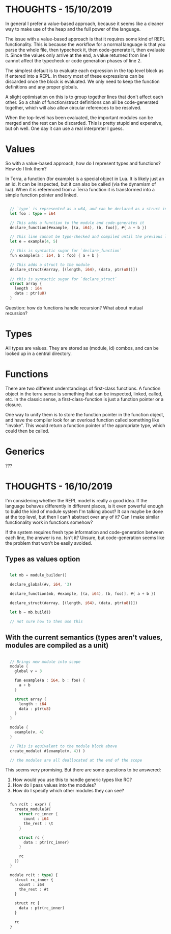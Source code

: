 
# THOUGHTS - 15/10/2019

In general I prefer a value-based approach, because it seems like a cleaner way to make use
of the heap and the full power of the language.

The issue with a value-based approach is that it requires some kind of REPL functionality. This
is because the workflow for a normal language is that you parse the whole file, then
typecheck it, then code-generate it, then evaluate it. Since the values only arrive at the end,
a value returned from line 1 cannot affect the typecheck or code generation phases of line 2.

The simplest default is to evaluate each expression in the top level block as if entered into a
REPL. In theory most of these expressions can be discarded once the block is evaluated. We only
need to keep the function definitions and any proper globals.

A slight optimisation on this is to group together lines that don't affect each other. So a
chain of function/struct definitions can all be code-generated together, which will also allow
circular references to be resolved.

When the top-level has been evaluated, the important modules can be merged and the rest can be
discarded. This is pretty stupid and expensive, but oh well. One day it can use a real interpreter
I guess.

# Values

So with a value-based approach, how do I represent types and functions? How do I link them?

In Terra, a function (for example) is a special object in Lua. It is likely just an an id.
It can be inspected, but it can also be called (via the dynamism of lua). When it is referenced
from a Terra function it is transformed into a simple function pointer and linked.

```rust

  // `type` is represented as a u64, and can be declared as a struct in the prelude
  let foo : type = i64

  // This adds a function to the module and code-generates it
  declare_function(#example, [(a, i64), (b, foo)], #{ a + b })

  // This line cannot be type-checked and compiled until the previous line has fully executed
  let e = example(4, 5)

  // this is syntactic sugar for `declare_function`
  fun example(a : i64, b : foo) { a + b }

  // This adds a struct to the module
  declare_struct(#array, [(length, i64), (data, ptr(u8))])
  
  // this is syntactic sugar for `declare_struct`
  struct array {
    length : i64
    data : ptr(u8)
  }

```

Question: how do functions handle recursion? What about mutual recursion?

# Types

All types are values. They are stored as (module, id) combos, and can be looked up in a central directory.

# Functions

There are two different understandings of first-class functions. A function object in the terra sense is
something that can be inspected, linked, called, etc. In the classic sense, a first-class-function is just
a function pointer or a closure.

One way to unify them is to store the function pointer in the function object, and have the compiler 
look for an overload function called something like "invoke". This would return a function pointer of
the appropriate type, which could then be called.

# Generics

???

# THOUGHTS - 16/10/2019

I'm considering whether the REPL model is really a good idea. If the language behaves differently in
different places, is it even powerful enough to build the kind of module system I'm talking about?
It can maybe be done at the top level, but then I can't abstract over any of it? Can I make similar
functionality work in functions somehow?

If the system requires fresh type information and code-generation between each line, the answer is no.
Isn't it? Unsure, but code-generation seems like the problem that won't be easily avoided.

## Types as values option

```rust

  let mb = module_builder()

  declare_global(#v, i64, '3)

  declare_function(mb, #example, [(a, i64), (b, foo)], #{ a + b })

  declare_struct(#array, [(length, i64), (data, ptr(u8))])

  let b = mb.build()

  // not sure how to then use this

```

## With the current semantics (types aren't values, modules are compiled as a unit)

```rust

  // Brings new module into scope
  module {
    global v = 3

    fun example(a : i64, b : foo) {
      a + b
    }

    struct array {
      length : i64
      data : ptr(u8)
    }
  }

  module {
    example(v, 4)
  }

  // This is equivalent to the module block above
  create_module( #(example(v, 4)) )

  // the modules are all deallocated at the end of the scope

```

This seems very promising. But there are some questions to be answered:

  1. How would you use this to handle generic types like RC?
  2. How do I pass values into the modules?
  3. How do I specify which other modules they can see?

```rust

  fun rc(t : expr) {
    create_module(#{
      struct rc_inner {
        count : i64
        the_rest : \t
      }

      struct rc {
        data : ptr(rc_inner)
      }

      rc
    })
  }

  module rc(t : type) {
    struct rc_inner {
      count : i64
      the_rest : #t
    }

    struct rc {
      data : ptr(rc_inner)
    }

    rc
  }

```